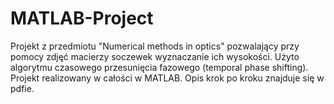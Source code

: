 # MATLAB-Project
Projekt z przedmiotu "Numerical methods in optics" pozwalający przy pomocy zdjęć macierzy soczewek wyznaczanie ich wysokości.
Użyto algorytmu czasowego przesunięcia fazowego (temporal phase shifting).
Projekt realizowany w całości w MATLAB.
Opis krok po kroku znajduje się w pdfie.
